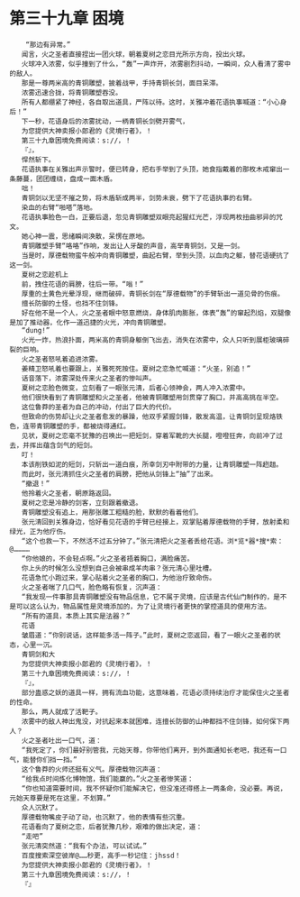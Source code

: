 # 第三十九章 困境
        “那边有异常。”
       闻言，火之圣者直接捏出一团火球，朝着夏树之恋目光所示方向，投出火球。
       火球冲入浓雾，似乎撞到了什么，“轰”一声炸开，浓雾剧烈抖动，一瞬间，众人看清了雾中的敌人。
       那是一尊两米高的青铜雕塑，披着战甲，手持青铜长剑，面目呆滞。
       浓雾迅速合拢，将青铜雕塑吞没。
       所有人都绷紧了神经，各自取出道具，严阵以待。这时，关雅冲着花语执事喊道：“小心身后！”
       下一秒，花语身后的浓雾扰动，一柄青铜长剑劈开雾气，
       为您提供大神卖报小郎君的《灵境行者》，！
       第三十九章困境免费阅读：s://，！
       『』，
       悍然斩下。
       花语执事在关雅出声示警时，便已转身，把右手举到了头顶，她食指戴着的那枚木戒窜出一条藤蔓，团团缠绕，盘成一面木盾。
       咄！
       青铜剑以无坚不摧之势，将木盾斩成两半，剑势未衰，劈下了花语执事的右臂。
       染血的右臂“啪嗒”落地。
       花语执事脸色一白，正要后退，忽见青铜雕塑双眼亮起猩红光芒，浮现两枚扭曲邪异的咒文。
       她心神一震，思绪瞬间涣散，呆愣在原地。
       青铜雕塑手臂“咯咯”作响，发出让人牙酸的声音，高举青铜剑，又是一剑。
       当是时，厚德载物蛮牛般冲向青铜雕塑，曲起右臂，举到头顶，以血肉之躯，替花语硬抗了这一剑。
       夏树之恋趁机上
       前，拽住花语的肩膀，往后一带。“嗡！”
       厚重的土黄色光晕浮现，继而破碎，青铜长剑在“厚德载物”的手臂斩出一道见骨的伤痕。
       擅长防御的土怪，也挡不住剑锋。
       好在他不是一个人，火之圣者眼中怒意燃烧，身体肌肉膨胀，体表“轰”的窜起烈焰，双腿像是加了推动器，化作一道迅捷的火光，冲向青铜雕塑。
       “dung!”
       火光一炸，热浪扑面，两米高的青铜身躯倒飞出去，消失在浓雾中，众人只听到展柜玻璃碎裂的巨响。
       火之圣者怒吼着追进浓雾。
       姜精卫怒吼着也要跟上，关雅死死按住。夏树之恋急忙喊道：“火圣，别追！”
       话音落下，浓雾深处传来火之圣者的惨叫声。
       夏树之恋脸色微变，立刻看了一眼张元清，后者心领神会，两人冲入浓雾中。
       他们很快看到了青铜雕塑和火之圣者，他被青铜雕塑用剑贯穿了胸口，并高高挑在半空。
       这位鲁莽的圣者为自己的冲动，付出了巨大的代价。
       但致命的伤势却让火之圣者愈发的暴躁，他双手紧握剑锋，散发高温，让青铜剑呈现烙铁色，连带青铜雕塑的手，都被烧得通红。
       见状，夏树之恋毫不犹豫的召唤出一把短剑，穿着军靴的大长腿，噔噔狂奔，向前冲了过去，并挥出蕴含剑气的短剑。
       叮！
       本该削铁如泥的短剑，只斩出一道白痕，所幸剑刃中附带的力量，让青铜雕塑一阵趔趄。
       而此时，张元清抓住火之圣者的肩膀，把他从剑锋上“抽”了出来。
       “撤退！”
       他拎着火之圣者，朝原路返回。
       夏树之恋是冷静的剑客，立刻跟着撤退。
       青铜雕塑没有追上，用那张雕工粗糙的脸，默默的看着他们。
       张元清回到关雅身边，恰好看见花语的手臂已经接上，双掌贴着厚德载物的手臂，放射柔和绿光，正为他疗伤。
       “这个也救一下，不然活不过五分钟了。”张元清把火之圣者丢给花语。浏*览*器*搜*索：@…………
       “你他娘的，不会轻点啊。”火之圣者捂着胸口，满脸痛苦。
       你上头的时候怎么没想到自己会被串成羊肉串？张元清心里吐槽。
       花语急忙小跑过来，掌心贴着火之圣者的胸口，为他治疗致命伤。
       火之圣者喘了几口气，脸色略有恢复，沉声道：
       “我发现一件事那具青铜雕塑没有物品信息，它不属于灵境，应该是古代仙门制作的，是不是可以这么认为，物品属性是灵境添加的，为了让灵境行者更快的掌控道具的使用方法。
       “所有的道具，本质上其实是法器？”
       花语
       皱眉道：“你别说话，这样能多活一阵子。”此时，夏树之恋返回，看了一眼火之圣者的状态，心里一沉。
       青铜剑和大
       为您提供大神卖报小郎君的《灵境行者》，！
       第三十九章困境免费阅读：s://，！
       『』，
       部分蛊惑之妖的道具一样，拥有流血功能，这意味着，花语必须持续治疗才能保住火之圣者的性命。
       那么，两人就成了活靶子。
       浓雾中的敌人神出鬼没，对抗起来本就困难，连擅长防御的山神都挡不住剑锋，如何保下两人？
       火之圣者吐出一口气，道：
       “我死定了，你们最好别管我，元始天尊，你带他们离开，到外面通知长老吧，我还有一口气，能替你们挡一挡。”
       这个鲁莽的火师还挺有义气。厚德载物沉声道：
       “给我点时间炼化博物馆，我们能赢的。”火之圣者惨笑道：
       “你也知道需要时间，我不怀疑你们能解决它，但没准还得搭上一两条命，没必要。再说，元始天尊要是死在这里，不划算。”
       众人沉默了。
       厚德载物嘴皮子动了动，也沉默了，他的表情有些沉重。
       花语看向了夏树之恋，后者犹豫几秒，艰难的做出决定，道：
       “走吧”
       张元清突然道：“我有个办法，可以试试。”
       百度搜索深空彼岸@……秒更，高手一秒记住：jhssd！
       为您提供大神卖报小郎君的《灵境行者》，！
       第三十九章困境免费阅读：s://，！
       『』